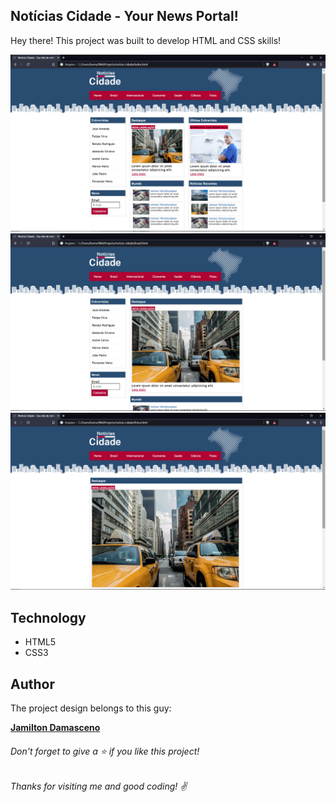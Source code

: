 ## Notícias Cidade - Your News Portal!

Hey there! This project was built to develop HTML and CSS skills!

 ![Home Screen](https://github.com/brenogpa/noticia-cidade/blob/master/imagens/Captura%20de%20tela%202021-01-25%20203226.png)
 ![](https://github.com/brenogpa/noticia-cidade/blob/master/imagens/Captura%20de%20tela%202021-01-25%20203308.png)
 ![](https://github.com/brenogpa/noticia-cidade/blob/master/imagens/Captura%20de%20tela%202021-01-25%20203330.png)


## Technology 

* HTML5
* CSS3

  
## Author
 The project design belongs to this guy:
 
[**Jamilton Damasceno**](https://www.udemy.com/user/jamiltondamasceno/)





###### Don't forget to give a ⭐️ if you like this project!

###### Thanks for visiting me and good coding! :v: 
